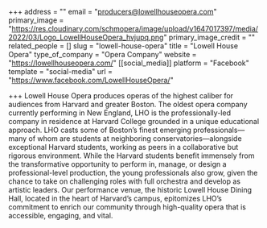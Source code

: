 +++
address = ""
email = "producers@lowellhouseopera.com"
primary_image = "https://res.cloudinary.com/schmopera/image/upload/v1647017397/media/2022/03/Logo_LowellHouseOpera_hvjupq.png"
primary_image_credit = ""
related_people = []
slug = "lowell-house-opera"
title = "Lowell House Opera"
type_of_company = "Opera Company"
website = "https://lowellhouseopera.com/"
[[social_media]]
platform = "Facebook"
template = "social-media"
url = "https://www.facebook.com/LowellHouseOpera/"

+++
Lowell House Opera produces operas of the highest caliber for audiences from Harvard and greater Boston. The oldest opera company currently performing in New England, LHO is the professionally-led company in residence at Harvard College grounded in a unique educational approach. LHO casts some of Boston’s finest emerging professionals—many of whom are students at neighboring conservatories—alongside exceptional Harvard students, working as peers in a collaborative but rigorous environment. While the Harvard students benefit immensely from the transformative opportunity to perform in, manage, or design a professional-level production, the young professionals also grow, given the chance to take on challenging roles with full orchestra and develop as artistic leaders. Our performance venue, the historic Lowell House Dining Hall, located in the heart of Harvard’s campus, epitomizes LHO’s commitment to enrich our community through high-quality opera that is accessible, engaging, and vital.